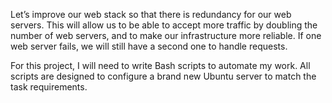 Let’s improve our web stack so that there is redundancy for our web servers. This will allow us to be able to accept more traffic by doubling the number of web servers, and to make our infrastructure more reliable. If one web server fails, we will still have a second one to handle requests.

For this project, I will need to write Bash scripts to automate my work. All scripts are designed to configure a brand new Ubuntu server to match the task requirements.
